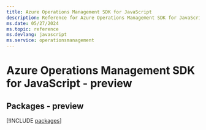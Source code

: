 ```yaml
---
title: Azure Operations Management SDK for JavaScript
description: Reference for Azure Operations Management SDK for JavaScript
ms.date: 05/27/2024
ms.topic: reference
ms.devlang: javascript
ms.service: operationsmanagement
---
```

# Azure Operations Management SDK for JavaScript - preview
## Packages - preview
[!INCLUDE [packages](operations-management-index.md)]